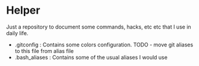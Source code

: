 # Helper
Just a repository to document some commands, hacks, etc etc that I use in daily life.

- .gitconfig : Contains some colors configuration. TODO - move git aliases to this file from alias file
- .bash_aliases : Contains some of the usual aliases I would use
